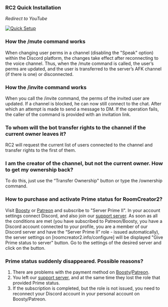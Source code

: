### RC2 Quick Installation
*Redirect to YouTube*

[![Quick Setup](https://img.youtube.com/vi/73uM0_kQOEA/hq3.jpg)](https://www.youtube.com/watch?v=73uM0_kQOEA)

### How the /mute command works
When changing user perms in a channel (disabling the "Speak" option) within the Discord platform, the changes take effect after reconnecting to the voice channel. Thus, when the /mute command is called, the user’s perms are updated, and the user is transferred to the server’s AFK channel (if there is one) or disconnected.

### How the /invite command works
When you call the /invite command, the perms of the invited user are updated. If a channel is blocked, he can now still connect to the chat. After which an attempt is made to send a message to DM. If the operation fails, the caller of the command is provided with an invitation link.

### To whom will the bot transfer rights to the channel if the current owner leaves it?
RC2 will request the current list of users connected to the channel and transfer rights to the first of them.

### I am the creator of the channel, but not the current owner. How to get my ownership back?
To do this, just use the “Transfer Ownership" button or type the /ownership command.

### How to purchase and activate Prime status for RoomCreator2?
Visit [Boosty](https://boosty.to/dsroomcreator) or [Patreon](https://www.patreon.com/roomcreator2) and subscribe to "Server Prime II". In your account settings connect Discord, and also join our [support server](https://roomcreator2.info/community).
As soon as all the conditions are met (you have subscribed to Patreon/Boosty, you have a Discord account connected to your profile, you are a member of our Discord server and have the “Server Prime II” role - issued automatically), the server settings on [roomcreator2.info/configure] will be displayed "Give Prime status to server" button. Go to the settings of the desired server and click on the button.

### Prime status suddenly disappeared. Possible reasons?
1. There are problems with the payment method on [Boosty](https://boosty.to/dsroomcreator)/[Patreon](https://www.patreon.com/roomcreator2).
2. You left our [support server](https://roomcreator2.info/community), and at the same time they lost the role that provided Prime status.
3. If the subscription is completed, but the role is not issued, you need to reconnect your Discord account in your personal account on Boosty/Patreon.
